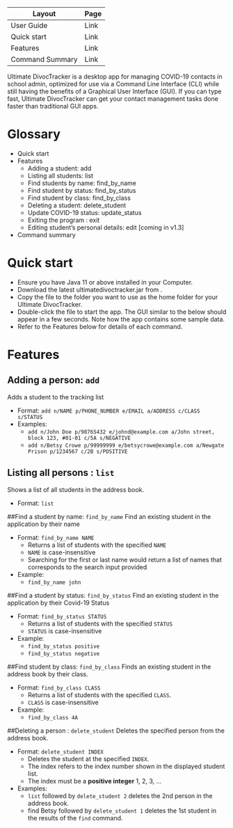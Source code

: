 
| Layout | Page |
| --- | --- |
| User Guide | Link |
| Quick start | Link |
| Features | Link |
| Command Summary | Link |


Ultimate DivocTracker is a desktop app for managing COVID-19 contacts in school admin, optimized for use via a Command Line Interface (CLI) while still having the benefits of a Graphical User Interface (GUI). If you can type fast, Ultimate DivocTracker can get your contact management tasks done faster than traditional GUI apps.

# Glossary
- Quick start
- Features
  - Adding a student: add
  - Listing all students: list
  - Find students by name: find_by_name
  - Find student by status:  find_by_status
  - Find student by class: find_by_class
  - Deleting a student: delete_student
  - Update COVID-19 status: update_status
  - Exiting the program : exit
  - Editing student’s personal details: edit [coming in v1.3]
- Command summary

# Quick start
- Ensure you have Java 11 or above installed in your Computer.
- Download the latest ultimatedivoctracker.jar from <website link>.
- Copy the file to the folder you want to use as the home folder for your Ultimate DivocTracker.
- Double-click the file to start the app. The GUI similar to the below should appear in a few seconds. Note how the app contains some sample data.
- Refer to the Features below for details of each command.


 
# Features
## Adding a person: `add`
Adds a student to the tracking list
- Format: `add n/NAME p/PHONE_NUMBER e/EMAIL a/ADDRESS​ c/CLASS s/STATUS`
- Examples:
  - `add n/John Doe p/98765432 e/johnd@example.com a/John street, block 123, #01-01 c/5A s/NEGATIVE`
  - `add n/Betsy Crowe p/99999999 e/betsycrowe@example.com a/Newgate Prison p/1234567 c/2B s/POSITIVE`

## Listing all persons : `list`
Shows a list of all students in the address book.
- Format: `list`
  
##Find a student by name: `find_by_name`
Find an existing student in the application by their name
- Format: `find_by_name NAME`
  - Returns a list of students with the specified `NAME`
  - `NAME` is case-insensitive
  - Searching for the first or last name would return a list of names that corresponds to the search input provided
- Example:
  - `find_by_name john`

##Find a student by status: `find_by_status`
Find an existing student in the application by their Covid-19 Status
- Format: `find_by_status STATUS`
  - Returns a list of students with the specified `STATUS`
  - `STATUS` is case-insensitive
- Example:
  - `find_by_status positive`
  - `find_by_status negative`

##Find student by class: `find_by_class`
Finds an existing student in the address book by their class.
- Format: `find_by_class CLASS`
  - Returns a list of students with the specified `CLASS`.
  - `CLASS` is case-insensitive
- Example:
  - `find_by_class 4A`

##Deleting a person : `delete_student`
Deletes the specified person from the address book.
- Format: `delete_student INDEX`
  - Deletes the student at the specified `INDEX`.
  - The index refers to the index number shown in the displayed student list.
  - The index must be a **positive integer** 1, 2, 3, ...
- Examples:
  - `list` followed by `delete_student 2` deletes the 2nd person in the address book.
  - find Betsy followed by `delete_student 1` deletes the 1st student in the results of the `find` command.
